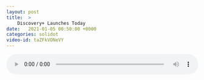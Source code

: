 ```yaml
---
layout: post
title:  >
    Discovery+ Launches Today
date:   2021-01-05 00:50:00 +0000
categories: solidot
video-id: taZFkVONeVY
---
```


<audio src="/assets/38cce5ad99740cf3273ad7f1e018e89b.mp3" style="width: 100%;" controls></audio>

